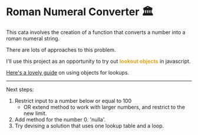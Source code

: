 # Roman Numeral Converter 🏛️

This cata involves the creation of a function that converts a number into a roman numeral string.

There are lots of approaches to this problem.

I'll use this project as an opportunity to try out <span style="color:goldenrod">**lookout objects**</span> in javascript.

[Here's a lovely guide](https://www.codereadability.com/replacing-if-statements-with-object-lookups/) on using objects for lookups.

---

Next steps:
1. Restrict input to a number below or equal to 100 
   - OR extend method to work with larger numbers, and restrict to the new limit.
2. Add method for the number 0. 'nulla'.
3. Try devising a solution that uses one lookup table and a loop.